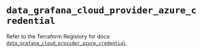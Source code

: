 # `data_grafana_cloud_provider_azure_credential`

Refer to the Terraform Registory for docs: [`data_grafana_cloud_provider_azure_credential`](https://registry.terraform.io/providers/grafana/grafana/3.16.0/docs/data-sources/cloud_provider_azure_credential).
